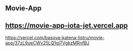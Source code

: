 Movie-App
-----
https://movie-app-iota-jet.vercel.app 
-----
https://vercel.com/basova-katena-listru/movie-app/37zL9ueCWv25LQ1gj7VgbzMRnfBJ
